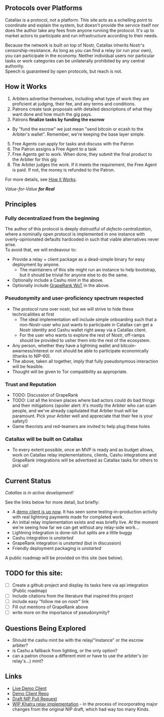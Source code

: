 ## Protocols over Platforms

Catallax is a protocol, not a platform. This site acts as a schelling point to coordinate and explain the system, but doesn't provide the service itself nor does the author take any fees from anyone running the protocol. It's up to market actors to participate and run infrastructure according to their needs.

Because the network is built on top of Nostr, Catallax inherits Nostr's censorship-resistance. As long as you can find a relay (or run your own), you can participate in the economy. Neither individual users nor particular tasks or work categories can be unilaterally prohibited by any central authority.  
Speech is guaranteed by open protocols, but reach is not.

## How it Works

1. Arbiters advertise themselves, including what type of work they are proficient at judging, their fee, and any terms and conditions.
2. Patrons create task proposals with detailed descriptions of what they want done and how much the gig pays.
4. Patrons **finalize tasks by funding the escrow**
  - By "fund the escrow" we just mean "send bitcoin or ecash to the Arbiter's wallet". Remember, we're keeping the base layer simple.
5. Free Agents can apply for tasks and discuss with the Patron
6. The Patron assigns a Free Agent to a task
7. Free Agents get to work. When done, they submit the final product to the Arbiter for this gig
8. The Arbiter judges the work. If it meets the requirement, the Free Agent is paid. If not, the money is refunded to the Patron.

For more details, see [How it Works](/how-it-works).

_Value-for-Value **for Real**_

## Principles

### Fully decentralized from the beginning

The author of this protocol is deeply distrustful of _defacto centralization_, where a nominally open protocol is implemented in one instance with overly-opinionated defaults hardcoded in such that viable alternatives never arise.  
To avoid that, we will endeavour to:

- Provide a relay + client package as a dead-simple binary for easy deployment by anyone.
  - The maintainers of this site might run an instance to help bootstrap, but it should be trivial for anyone else to do the same.
- Optionally include a Cashu mint in the above.
- Optionally include [GrapeRank WoT](https://grapevine-brainstorm.vercel.app/#/about/graperank) in the above.

### Pseudonymity and user-proficiency spectrum respected

- The protocol runs over nostr, but we will strive to hide these technicaliities at first
  - The ideal implementation will include simple onboarding such that a non-Nostr-user who just wants to participate in Catallax can get a Nostr identity and Cashu wallet right away via a Catallax client.
  - For the user who wants to explore the rest of Nostr, off-ramps should be provided to usher them into the rest of the ecosystem.
- Any person, whether they have a lightning wallet and bitcoin-awarness/interest or not should be able to participate economically (thanks to NIP-60).
- The above, taken all together, imply that fully pseudonymous interaction will be feasible.
- Thought will be given to Tor compatibility as appropriate.


### Trust and Reputation

- TODO: Discussion of GrapeRank
- TODO: List all the known places where bad actors could do bad things and their mitigations (spoiler alert: it's mostly the Arbiter who can scam people, and we've already capitulated that Arbiter trust will be paramount. Pick your Arbiter well and appreciate that their fee is your safety!)
- Game theorists and red-teamers are invited to help plug these holes

### Catallax will be built on Catallax

- To every extent possible, once an MVP is ready and as budget allows, work on Catallax relay implementations, clients, Cashu integrations and GrapeRank integrations will be advertised as Catallax tasks for others to pick up!

## Current Status

_Catallax is in active development!_

See the links below for more detail, but briefly:

- A [demo client is up now](https://npub1cyqjvgjver3v9affrr64tmsetxwyf0jf4sumsnmj3zsel5md4ynqku9kka.shakespeare.to/catallax). It has seen some testing-in-production activity with real lightning payments made for completed work.
- An initial relay implementation exists and was briefly live. At the moment we're seeing how far we can get without any relay-side work...
- Lightning integration is done-ish but splits are a little buggy
- Cashu integration is _unstarted_
- GrapeRank integration is _unstarted_ (but in discussion)
- Friendly deployment packaging is _unstarted_

A public roadmap will be provided on this site (see below).

## TODO for this site:

- [ ] Create a github project and display its tasks here via api integration (Public roadmap)
- [ ] Include citations from the literature that inspired this project
- [ ] include easy "follow me on nostr" link
- [ ] Fill out mentions of GrapeRank above
- [ ] write more on the importance of pseudonymity?

## Questions Being Explored

- Should the cashu mint be with the relay/"instance" or the escrow arbiter?
- is Cashu a fallback from lighting, or the only option?
- can a patron choose a different mint or have to use the arbiter's (or relay's...) mint?

## Links

- [Live Demo Client](https://npub1cyqjvgjver3v9affrr64tmsetxwyf0jf4sumsnmj3zsel5md4ynqku9kka.shakespeare.to/catallax)
- [Demo Client Repo](https://github.com/vcavallo/catallax-demo-client)
- [Draft NIP Pull Request](https://github.com/nostr-protocol/nips/pull/1714)
- [WIP Khatru relay implementation](https://github.com/vcavallo/khatru/tree/trim-kinds) - in the process of incorporating major changes from the original NIP draft, which had way too many Kinds.

